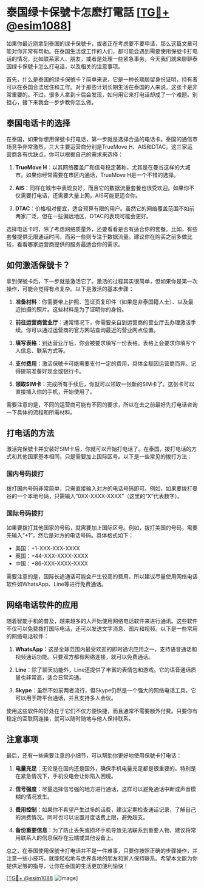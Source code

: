# 泰国绿卡保號卡怎麽打電話 [[TG💪+ @esim1088](https://t.me/s/esim1088)]

如果你最近刚拿到泰国的绿卡保號卡，或者正在考虑要不要申请，那么这篇文章可能对你非常有帮助。在泰国生活或工作的人们，都可能会遇到需要使用保號卡打电话的情况，比如联系家人、朋友，或者是处理一些紧急事务。今天我们就来聊聊泰国绿卡保號卡怎么打电话，以及相关的注意事项。

首先，什么是泰国的绿卡保號卡？简单来说，它是一种长期居留身份证明，持有者可以在泰国合法居住和工作。对于那些计划长期生活在泰国的人来说，这张卡是非常重要的。不过，很多人拿到卡后会发现，如何用它来打电话却成了一个难题。别担心，接下来我会一步步教你怎么做。

## 泰国电话卡的选择

在泰国，如果你想用保號卡打电话，第一步就是选择合适的电话卡。泰国的通信市场竞争非常激烈，三大主要运营商分别是TrueMove H、AIS和DTAC。这三家运营商各有优缺点，你可以根据自己的需求来选择：

1. **TrueMove H**：以其网络覆盖广和信号稳定著称，尤其是在曼谷这样的大城市。如果你经常需要在市区内通话，TrueMove H是一个不错的选择。
   
2. **AIS**：同样在城市中表现良好，而且它的数据流量套餐也很受欢迎。如果你不仅需要打电话，还需要大量上网，AIS可能更适合你。

3. **DTAC**：价格相对便宜，适合预算有限的用户。虽然它的网络覆盖范围不如前两家广泛，但在一些偏远地区，DTAC的表现可能会更好。

选择电话卡时，除了考虑网络质量外，还要看看是否有适合你的套餐。比如，有些套餐提供无限通话时间，而另一些则专注于数据流量。建议你在购买之前多做比较，看看哪家运营商提供的服务最适合你的需求。

## 如何激活保號卡？

拿到保號卡后，下一步就是激活它了。激活的过程其实很简单，但如果你是第一次操作，可能会觉得有点复杂。以下是激活的基本步骤：

1. **准备材料**：你需要带上护照、签证页复印件（如果是非泰国籍人士）、以及最近拍摄的照片。这些材料是为了证明你的身份。

2. **前往运营商营业厅**：通常情况下，你需要亲自到运营商的营业厅去办理激活手续。你可以通过运营商的官方网站查询最近的营业网点位置。

3. **填写表格**：到达营业厅后，你会被要求填写一份表格。表格上会要求你填写个人信息、联系方式等。

4. **支付费用**：激活保號卡可能需要支付一定的费用，具体金额因运营商而异。记得提前准备好现金或银行卡。

5. **领取SIM卡**：完成所有手续后，你就可以领取一张新的SIM卡了。这张卡可以直接插入你的手机，开始使用了。

需要注意的是，不同的运营商可能有不同的要求，所以在去之前最好先打电话咨询一下具体的流程和所需材料。

## 打电话的方法

激活完保號卡并安装好SIM卡后，你就可以开始打电话了。在泰国，拨打电话的方式和其他国家基本相同，只是需要加上国际区号。以下是一些常见的拨打方法：

### 国内号码拨打

拨打国内号码非常简单，只需直接输入对方的电话号码即可。例如，如果要拨打曼谷的一个本地号码，只需输入“0XX-XXXX-XXXX”（这里的“X”代表数字）。

### 国际号码拨打

如果要拨打其他国家的号码，就需要加上国际区号。例如，拨打美国的号码，需要先输入“+1”，然后是对方的电话号码。具体格式如下：

- 美国：+1-XXX-XXX-XXXX
- 英国：+44-XXX-XXXX-XXXX
- 中国：+86-XXX-XXXX-XXXX

需要注意的是，国际长途通话可能会产生较高的费用，所以建议尽量使用网络电话软件如WhatsApp、Line等进行免费通话。

## 网络电话软件的应用

随着智能手机的普及，越来越多的人开始使用网络电话软件来进行通讯。这些软件不仅可以免费拨打国际电话，还可以发送文字消息、图片和视频。以下是一些常用的网络电话软件：

1. **WhatsApp**：这是全球范围内最受欢迎的即时通讯应用之一，支持语音通话和视频通话功能。只要双方都有网络连接，就可以免费通话。

2. **Line**：除了聊天功能外，Line还提供了丰富的表情包和游戏。它的语音通话质量也非常高，适合日常沟通。

3. **Skype**：虽然不如前两者流行，但Skype仍然是一个强大的网络电话工具。它可以用于跨平台通话，并且支持多人会议。

使用这些软件的好处在于它们不仅方便快捷，而且通常不需要额外付费。只要你有稳定的互联网连接，就可以随时随地与他人保持联系。

## 注意事项

最后，还有一些需要注意的小细节，可以帮助你更好地使用保號卡打电话：

1. **电量充足**：无论是在国内还是国外，确保手机电量充足都是很重要的。特别是在紧急情况下，手机没电会让你陷入困境。

2. **信号强度**：尽量选择信号强的地方进行通话，这样可以避免通话中断或声音模糊的情况发生。

3. **费用控制**：如果你不希望产生过多的话费，建议定期检查通话记录，了解自己的消费情况。同时也可以设置月度话费上限，避免超支。

4. **备份重要信息**：为了防止丢失或损坏手机导致无法联系到重要人物，建议将常用联系人的信息保存在云端或其他设备上。

总之，在泰国使用保號卡打电话并不是一件难事，只要你按照正确的步骤操作，并注意一些小技巧，就能轻松地与世界各地的朋友和家人保持联系。希望本文能为你提供足够的指导，让你在泰国的生活更加便利愉快！

[[TG💪+ @esim1088](https://t.me/s/esim1088) ![Image](https://i.postimg.cc/4NQfJmqS/Snipaste-2025-05-13-00-14-12.png)]
